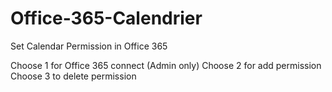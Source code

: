 # Office-365-Calendrier
Set Calendar Permission in Office 365

Choose 1 for Office 365 connect (Admin only)
Choose 2 for add permission
Choose 3 to delete permission
